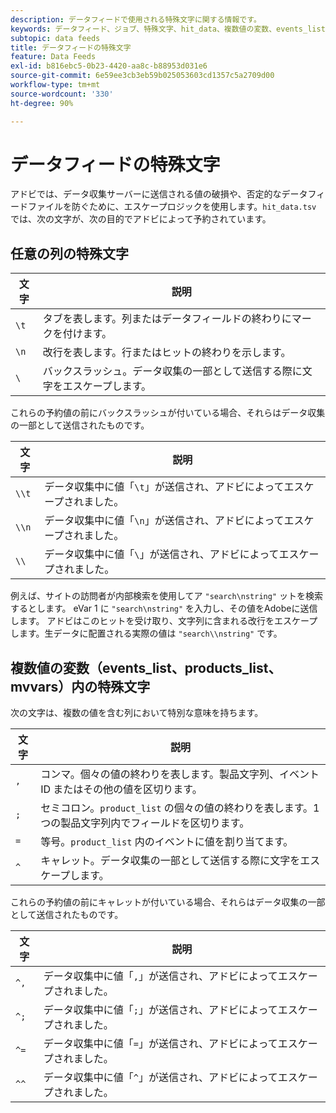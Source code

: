 ```yaml
---
description: データフィードで使用される特殊文字に関する情報です。
keywords: データフィード、ジョブ、特殊文字、hit_data、複数値の変数、events_list、products_list、mvvars
subtopic: data feeds
title: データフィードの特殊文字
feature: Data Feeds
exl-id: b816ebc5-0b23-4420-aa8c-b88953d031e6
source-git-commit: 6e59ee3cb3eb59b025053603cd1357c5a2709d00
workflow-type: tm+mt
source-wordcount: '330'
ht-degree: 90%

---
```


# データフィードの特殊文字

アドビでは、データ収集サーバーに送信される値の破損や、否定的なデータフィードファイルを防ぐために、エスケープロジックを使用します。`hit_data.tsv` では、次の文字が、次の目的でアドビによって予約されています。

## 任意の列の特殊文字

| 文字 | 説明 |
|--- |--- |
| `\t` | タブを表します。列またはデータフィールドの終わりにマークを付けます。 |
| `\n` | 改行を表します。行またはヒットの終わりを示します。 |
| `\` | バックスラッシュ。データ収集の一部として送信する際に文字をエスケープします。 |

これらの予約値の前にバックスラッシュが付いている場合、それらはデータ収集の一部として送信されたものです。

| 文字 | 説明 |
|--- |--- |
| `\\t` | データ収集中に値「`\t`」が送信され、アドビによってエスケープされました。 |
| `\\n` | データ収集中に値「`\n`」が送信され、アドビによってエスケープされました。 |
| `\\` | データ収集中に値「`\`」が送信され、アドビによってエスケープされました。 |

例えば、サイトの訪問者が内部検索を使用してア `"search\nstring"` ットを検索するとします。 eVar 1 に `"search\nstring"` を入力し、その値をAdobeに送信します。 アドビはこのヒットを受け取り、文字列に含まれる改行をエスケープします。生データに配置される実際の値は `"search\\nstring"` です。

## 複数値の変数（events_list、products_list、mvvars）内の特殊文字

次の文字は、複数の値を含む列において特別な意味を持ちます。

| 文字 | 説明 |
|--- |--- |
| `,` | コンマ。個々の値の終わりを表します。製品文字列、イベント ID またはその他の値を区切ります。 |
| `;` | セミコロン。`product_list` の個々の値の終わりを表します。1 つの製品文字列内でフィールドを区切ります。 |
| `=` | 等号。`product_list` 内のイベントに値を割り当てます。 |
| `^` | キャレット。データ収集の一部として送信する際に文字をエスケープします。 |

これらの予約値の前にキャレットが付いている場合、それらはデータ収集の一部として送信されたものです。

| 文字 | 説明 |
|--- |--- |
| `^,` | データ収集中に値「`,`」が送信され、アドビによってエスケープされました。 |
| `^;` | データ収集中に値「`;`」が送信され、アドビによってエスケープされました。 |
| `^=` | データ収集中に値「`=`」が送信され、アドビによってエスケープされました。 |
| `^^` | データ収集中に値「`^`」が送信され、アドビによってエスケープされました。 |
